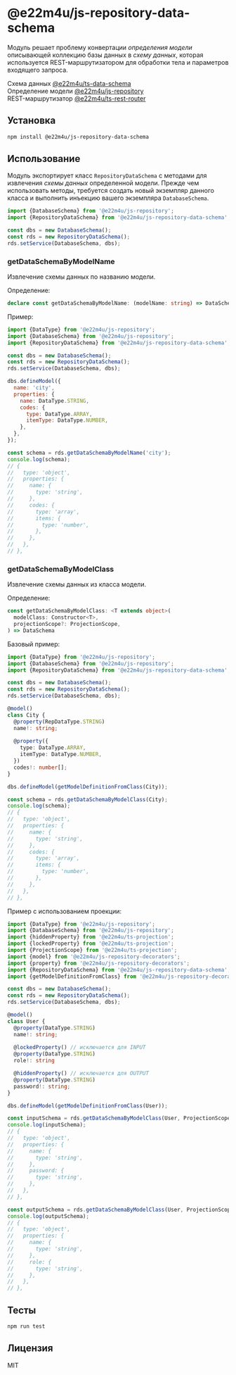 # @e22m4u/js-repository-data-schema

Модуль решает проблему конвертации *определения модели* описывающей коллекцию
базы данных в *схему данных*, которая используется REST-маршрутизатором для
обработки тела и параметров входящего запроса.

Схема данных [@e22m4u/ts-data-schema](https://www.npmjs.com/package/@e22m4u/ts-data-schema)  
Определение модели [@e22m4u/js-repository](https://www.npmjs.com/package/@e22m4u/js-repository#%D0%BC%D0%BE%D0%B4%D0%B5%D0%BB%D1%8C)  
REST-маршрутизатор [@e22m4u/ts-rest-router](https://www.npmjs.com/package/@e22m4u/ts-rest-router)

## Установка

```bash
npm install @e22m4u/js-repository-data-schema
```

## Использование

Модуль экспортирует класс `RepositoryDataSchema` с методами для извлечения
*схемы данных* определенной модели. Прежде чем использовать методы, требуется
создать новый экземпляр данного класса и выполнить инъекцию вашего экземпляра
`DatabaseSchema`.

```js
import {DatabaseSchema} from '@e22m4u/js-repository';
import {RepositoryDataSchema} from '@e22m4u/js-repository-data-schema';

const dbs = new DatabaseSchema();
const rds = new RepositoryDataSchema();
rds.setService(DatabaseSchema, dbs);
```

### getDataSchemaByModelName

Извлечение схемы данных по названию модели.

Определение:

```ts
declare const getDataSchemaByModelName: (modelName: string) => DataSchema;
```

Пример:

```js
import {DataType} from '@e22m4u/js-repository';
import {DatabaseSchema} from '@e22m4u/js-repository';
import {RepositoryDataSchema} from '@e22m4u/js-repository-data-schema';

const dbs = new DatabaseSchema();
const rds = new RepositoryDataSchema();
rds.setService(DatabaseSchema, dbs);

dbs.defineModel({
  name: 'city',
  properties: {
    name: DataType.STRING,
    codes: {
      type: DataType.ARRAY,
      itemType: DataType.NUMBER,
    },
  },
});

const schema = rds.getDataSchemaByModelName('city');
console.log(schema);
// {
//   type: 'object',
//   properties: {
//     name: {
//       type: 'string',
//     },
//     codes: {
//       type: 'array',
//       items: {
//         type: 'number',
//       },
//     },
//   },
// },
```

### getDataSchemaByModelClass

Извлечение схемы данных из класса модели.

Определение:

```ts
const getDataSchemaByModelClass: <T extends object>(
  modelClass: Constructor<T>,
  projectionScope?: ProjectionScope,
) => DataSchema
```

Базовый пример:

```ts
import {DataType} from '@e22m4u/js-repository';
import {DatabaseSchema} from '@e22m4u/js-repository';
import {RepositoryDataSchema} from '@e22m4u/js-repository-data-schema';

const dbs = new DatabaseSchema();
const rds = new RepositoryDataSchema();
rds.setService(DatabaseSchema, dbs);

@model()
class City {
  @property(RepDataType.STRING)
  name!: string;
  
  @property({
    type: DataType.ARRAY,
    itemType: DataType.NUMBER,
  })
  codes!: number[];
}

dbs.defineModel(getModelDefinitionFromClass(City));

const schema = rds.getDataSchemaByModelClass(City);
console.log(schema);
// {
//   type: 'object',
//   properties: {
//     name: {
//       type: 'string',
//     },
//     codes: {
//       type: 'array',
//       items: {
//         type: 'number',
//       },
//     },
//   },
// },
```

Пример с использованием проекции:

```ts
import {DataType} from '@e22m4u/js-repository';
import {DatabaseSchema} from '@e22m4u/js-repository';
import {hiddenProperty} from '@e22m4u/ts-projection';
import {lockedProperty} from '@e22m4u/ts-projection';
import {ProjectionScope} from '@e22m4u/ts-projection';
import {model} from '@e22m4u/js-repository-decorators';
import {property} from '@e22m4u/js-repository-decorators';
import {RepositoryDataSchema} from '@e22m4u/js-repository-data-schema';
import {getModelDefinitionFromClass} from '@e22m4u/js-repository-decorators';

const dbs = new DatabaseSchema();
const rds = new RepositoryDataSchema();
rds.setService(DatabaseSchema, dbs);

@model()
class User {
  @property(DataType.STRING)
  name!: string;
  
  @lockedProperty() // исключается для INPUT
  @property(DataType.STRING)
  role!: string

  @hiddenProperty() // исключается для OUTPUT
  @property(DataType.STRING)
  password!: string;
}

dbs.defineModel(getModelDefinitionFromClass(User));

const inputSchema = rds.getDataSchemaByModelClass(User, ProjectionScope.INPUT);
console.log(inputSchema);
// {
//   type: 'object',
//   properties: {
//     name: {
//       type: 'string',
//     },
//     password: {
//       type: 'string',
//     },
//   },
// },

const outputSchema = rds.getDataSchemaByModelClass(User, ProjectionScope.OUTPUT);
console.log(outputSchema);
// {
//   type: 'object',
//   properties: {
//     name: {
//       type: 'string',
//     },
//     role: {
//       type: 'string',
//     },
//   },
// },
```

## Тесты

```bash
npm run test
```

## Лицензия

MIT
